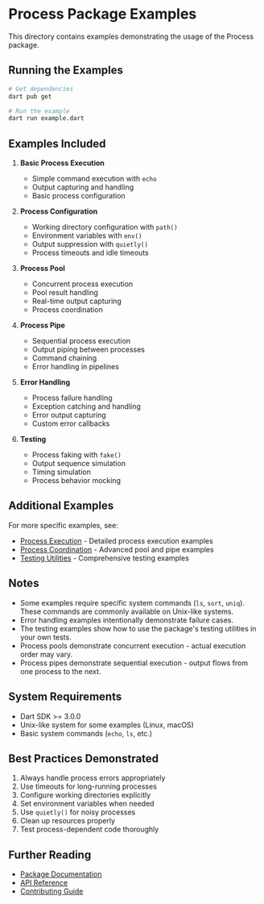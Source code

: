 # Process Package Examples

This directory contains examples demonstrating the usage of the Process package.

## Running the Examples

```bash
# Get dependencies
dart pub get

# Run the example
dart run example.dart
```

## Examples Included

1. **Basic Process Execution**
   - Simple command execution with `echo`
   - Output capturing and handling
   - Basic process configuration

2. **Process Configuration**
   - Working directory configuration with `path()`
   - Environment variables with `env()`
   - Output suppression with `quietly()`
   - Process timeouts and idle timeouts

3. **Process Pool**
   - Concurrent process execution
   - Pool result handling
   - Real-time output capturing
   - Process coordination

4. **Process Pipe**
   - Sequential process execution
   - Output piping between processes
   - Command chaining
   - Error handling in pipelines

5. **Error Handling**
   - Process failure handling
   - Exception catching and handling
   - Error output capturing
   - Custom error callbacks

6. **Testing**
   - Process faking with `fake()`
   - Output sequence simulation
   - Timing simulation
   - Process behavior mocking

## Additional Examples

For more specific examples, see:

- [Process Execution](../doc/execution.md) - Detailed process execution examples
- [Process Coordination](../doc/coordination.md) - Advanced pool and pipe examples
- [Testing Utilities](../doc/testing.md) - Comprehensive testing examples

## Notes

- Some examples require specific system commands (`ls`, `sort`, `uniq`). These commands are commonly available on Unix-like systems.
- Error handling examples intentionally demonstrate failure cases.
- The testing examples show how to use the package's testing utilities in your own tests.
- Process pools demonstrate concurrent execution - actual execution order may vary.
- Process pipes demonstrate sequential execution - output flows from one process to the next.

## System Requirements

- Dart SDK >= 3.0.0
- Unix-like system for some examples (Linux, macOS)
- Basic system commands (`echo`, `ls`, etc.)

## Best Practices Demonstrated

1. Always handle process errors appropriately
2. Use timeouts for long-running processes
3. Configure working directories explicitly
4. Set environment variables when needed
5. Use `quietly()` for noisy processes
6. Clean up resources properly
7. Test process-dependent code thoroughly

## Further Reading

- [Package Documentation](../README.md)
- [API Reference](https://pub.dev/documentation/platform_process)
- [Contributing Guide](../CONTRIBUTING.md)
